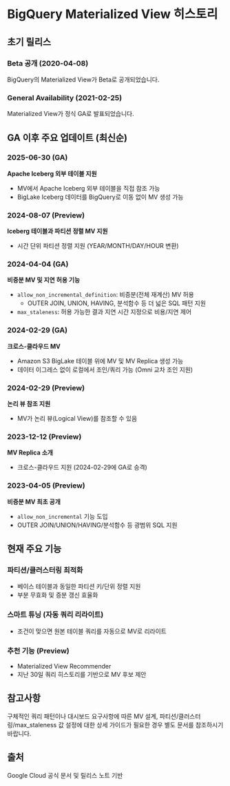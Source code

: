 # BigQuery Materialized View 히스토리

## 초기 릴리스

### Beta 공개 (2020-04-08)

BigQuery의 Materialized View가 Beta로 공개되었습니다.

### General Availability (2021-02-25)

Materialized View가 정식 GA로 발표되었습니다.

## GA 이후 주요 업데이트 (최신순)

### 2025-06-30 (GA)

**Apache Iceberg 외부 테이블 지원**
- MV에서 Apache Iceberg 외부 테이블을 직접 참조 가능
- BigLake Iceberg 데이터를 BigQuery로 이동 없이 MV 생성 가능

### 2024-08-07 (Preview)

**Iceberg 테이블과 파티션 정렬 MV 지원**
- 시간 단위 파티션 정렬 지원 (YEAR/MONTH/DAY/HOUR 변환)

### 2024-04-04 (GA)

**비증분 MV 및 지연 허용 기능**

- `allow_non_incremental_definition`: 비증분(전체 재계산) MV 허용
  - OUTER JOIN, UNION, HAVING, 분석함수 등 더 넓은 SQL 패턴 지원
- `max_staleness`: 허용 가능한 결과 지연 시간 지정으로 비용/지연 제어

### 2024-02-29 (GA)

**크로스-클라우드 MV**

- Amazon S3 BigLake 테이블 위에 MV 및 MV Replica 생성 가능
- 데이터 이그레스 없이 로컬에서 조인/쿼리 가능 (Omni 교차 조인 지원)

### 2024-02-29 (Preview)

**논리 뷰 참조 지원**

- MV가 논리 뷰(Logical View)를 참조할 수 있음

### 2023-12-12 (Preview)

**MV Replica 소개**

- 크로스-클라우드 지원 (2024-02-29에 GA로 승격)

### 2023-04-05 (Preview)

**비증분 MV 최초 공개**

- `allow_non_incremental` 기능 도입
- OUTER JOIN/UNION/HAVING/분석함수 등 광범위 SQL 지원

## 현재 주요 기능

### 파티션/클러스터링 최적화

- 베이스 테이블과 동일한 파티션 키/단위 정렬 지원  
- 부분 무효화 및 증분 갱신 효율화

### 스마트 튜닝 (자동 쿼리 리라이트)

- 조건이 맞으면 원본 테이블 쿼리를 자동으로 MV로 리라이트

### 추천 기능 (Preview)

- Materialized View Recommender
- 지난 30일 쿼리 히스토리를 기반으로 MV 후보 제안

## 참고사항

구체적인 쿼리 패턴이나 대시보드 요구사항에 따른 MV 설계, 파티션/클러스터링/max_staleness 값 설정에 대한 상세 가이드가 필요한 경우 별도 문서를 참조하시기 바랍니다.

## 출처

Google Cloud 공식 문서 및 릴리스 노트 기반

